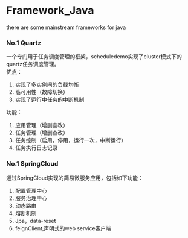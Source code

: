 # Framework_Java
there are some mainstream frameworks for java  

### No.1  Quartz
一个专门用于任务调度管理的框架，scheduledemo实现了cluster模式下的quartz任务调度管理。  
优点：  
  1. 实现了多实例间的负载均衡  
  2. 高可用性（故障切换）  
  3. 实现了运行中任务的中断机制  
  
  
功能：  

  1. 应用管理（增删查改）  
  2. 任务管理（增删查改）  
  3. 任务控制（启用，停用，运行一次，中断运行）  
  4. 任务执行日志记录  
### No.1 SpringCloud
通过SpringCloud实现的简易微服务应用，包括如下功能：
1. 配置管理中心
2. 服务治理中心
3. 动态路由
4. 熔断机制
5. Jpa，data-reset
6. feignClient,声明式的web service客户端

